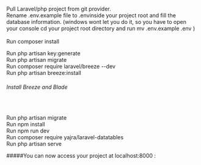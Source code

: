 <p>
Pull Laravel/php project from git provider. <br>
Rename .env.example file to .envinside your project root and fill the database information. (windows wont let you do it, so you have to open your console cd your project root directory and run mv .env.example .env )  <br>
  <br>
Run composer install  <br>

Run php artisan key:generate  <br>
Run php artisan migrate  <br>
Run composer require laravel/breeze --dev<br>
Run php artisan breeze:install <br>
</p>
<h6> Install Breeze and Blade </h6>  <br>
<p>
Run php artisan migrate  <br>
Run npm install  <br>
Run npm run dev  <br>
Run composer require yajra/laravel-datatables<br>
Run php artisan serve

</p>
#####You can now access your project at localhost:8000 :